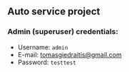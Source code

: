 ## Auto service project

### Admin (superuser) credentials:
* Username: `admin`
* E-mail: tomasgiedraitis@gmail.com
* Password: `testtest`

